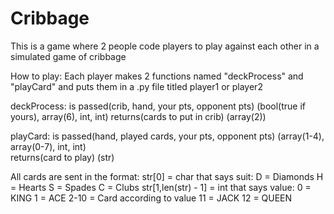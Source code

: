 # Cribbage
This is a game where 2 people code players to play against each other in a simulated game of cribbage

How to play:
Each player makes 2 functions named "deckProcess" and "playCard" and puts them in a .py file titled player1 or player2

deckProcess:
    is passed(crib,                 hand,       your pts,   opponent pts)
             (bool(true if yours),  array(6),   int,        int)
    returns(cards to put in crib)
           (array(2))
            
playCard:
    is passed(hand,         played cards,   your pts,   opponent pts)
             (array(1-4),   array(0-7),     int,        int)          
    returns(card to play)
           (str)

All cards are sent in the format:
    str[0] = char that says suit:
        D = Diamonds
        H = Hearts
        S = Spades
        C = Clubs
    str[1,len(str) - 1] = int that says value:
        0 = KING
        1 = ACE
        2-10 = Card according to value
        11 = JACK
        12 = QUEEN
